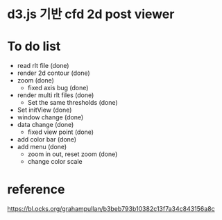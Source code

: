 # d3.js 기반 cfd 2d post viewer


# To do list

 - read rlt file (done)
 - render 2d contour (done)
 - zoom (done)
   - fixed axis bug (done)
 - render multi rlt files (done)
   - Set the same thresholds (done)
 - Set initView (done)
 - window change (done)
 - data change (done)
   - fixed view point (done)
 - add color bar (done)
 - add menu (done)
   - zoom in out, reset zoom (done)
   - change color scale 



# reference
https://bl.ocks.org/grahampullan/b3beb793b10382c13f7a34c843156a8c
